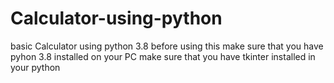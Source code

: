 # Calculator-using-python
basic Calculator using python 3.8
before using this make sure that you have pyhon 3.8 installed on your PC
make sure that you have tkinter installed in your python
